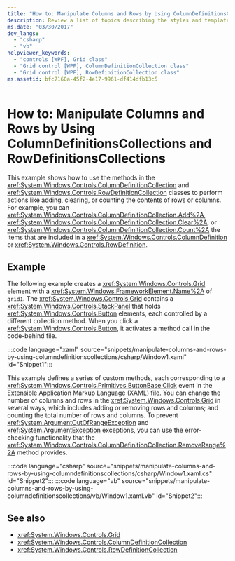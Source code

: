```yaml
---
title: "How to: Manipulate Columns and Rows by Using ColumnDefinitionsCollections and RowDefinitionsCollections"
description: Review a list of topics describing the styles and templates available that can be used with ListView control.
ms.date: "03/30/2017"
dev_langs: 
  - "csharp"
  - "vb"
helpviewer_keywords: 
  - "controls [WPF], Grid class"
  - "Grid control [WPF], ColumnDefinitionCollection class"
  - "Grid control [WPF], RowDefinitionCollection class"
ms.assetid: bfc7160a-45f2-4e17-9961-df414dfb13c5
---
```

# How to: Manipulate Columns and Rows by Using ColumnDefinitionsCollections and RowDefinitionsCollections
This example shows how to use the methods in the <xref:System.Windows.Controls.ColumnDefinitionCollection> and <xref:System.Windows.Controls.RowDefinitionCollection> classes to perform actions like adding, clearing, or counting the contents of rows or columns. For example, you can <xref:System.Windows.Controls.ColumnDefinitionCollection.Add%2A>, <xref:System.Windows.Controls.ColumnDefinitionCollection.Clear%2A>, or <xref:System.Windows.Controls.ColumnDefinitionCollection.Count%2A> the items that are included in a <xref:System.Windows.Controls.ColumnDefinition> or <xref:System.Windows.Controls.RowDefinition>.  
  
## Example  
 The following example creates a <xref:System.Windows.Controls.Grid> element with a <xref:System.Windows.FrameworkElement.Name%2A> of `grid1`. The <xref:System.Windows.Controls.Grid> contains a <xref:System.Windows.Controls.StackPanel> that holds <xref:System.Windows.Controls.Button> elements, each controlled by a different collection method. When you click a <xref:System.Windows.Controls.Button>, it activates a method call in the code-behind file.  
  
:::code language="xaml" source="snippets/manipulate-columns-and-rows-by-using-columndefinitionscollections/csharp/Window1.xaml" id="Snippet1":::
  
 This example defines a series of custom methods, each corresponding to a <xref:System.Windows.Controls.Primitives.ButtonBase.Click> event in the Extensible Application Markup Language (XAML) file. You can change the number of columns and rows in the <xref:System.Windows.Controls.Grid> in several ways, which includes adding or removing rows and columns; and counting the total number of rows and columns. To prevent <xref:System.ArgumentOutOfRangeException> and <xref:System.ArgumentException> exceptions, you can use the error-checking functionality that the <xref:System.Windows.Controls.ColumnDefinitionCollection.RemoveRange%2A> method provides.  
  
:::code language="csharp" source="snippets/manipulate-columns-and-rows-by-using-columndefinitionscollections/csharp/Window1.xaml.cs" id="Snippet2":::
:::code language="vb" source="snippets/manipulate-columns-and-rows-by-using-columndefinitionscollections/vb/Window1.xaml.vb" id="Snippet2":::
  
## See also

- <xref:System.Windows.Controls.Grid>
- <xref:System.Windows.Controls.ColumnDefinitionCollection>
- <xref:System.Windows.Controls.RowDefinitionCollection>
